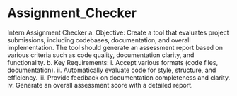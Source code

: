 # Assignment_Checker

Intern Assignment Checker a. Objective: Create a tool that evaluates project submissions, including codebases, documentation, and overall implementation. The tool should generate an assessment report based on various criteria such as code quality, documentation clarity, and functionality. b. Key Requirements: i. Accept various formats (code files, documentation). ii. Automatically evaluate code for style, structure, and efficiency. iii. Provide feedback on documentation completeness and clarity. iv. Generate an overall assessment score with a detailed report.
